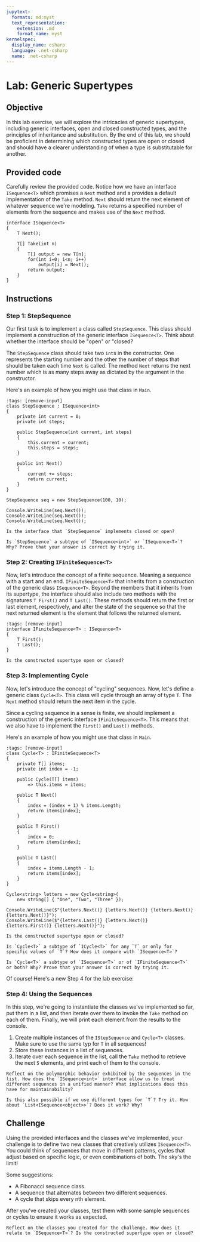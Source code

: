 ```yaml
---
jupytext:
  formats: md:myst
  text_representation:
    extension: .md
    format_name: myst
kernelspec:
  display_name: csharp
  language: .net-csharp
  name: .net-csharp
---
```


# Lab: Generic Supertypes

## Objective

In this lab exercise, we will explore the intricacies of generic supertypes, including generic interfaces, open and closed constructed types, and the principles of inheritance and substitution. By the end of this lab, we should be proficient in determining which constructed types are open or closed and should have a clearer understanding of when a type is substitutable for another.

## Provided code

Carefully review the provided code. Notice how we have an interface `ISequence<T>` which promises a `Next` method and a provides a default implementation of the `Take` method.
`Next` should return the next element of whatever sequence we're modeling.
`Take` returns a specified number of elements from the sequence and makes use of the `Next` method.

```{code-cell}
interface ISequence<T>
{
    T Next();

    T[] Take(int n)
    {
        T[] output = new T[n];
        for(int i=0; i<n; i++)
            output[i] = Next();
        return output;
    }
}
```

## Instructions

### Step 1: StepSequence

Our first task is to implement a class called `StepSequence`.
This class should implement a construction of the generic interface `ISequence<T>`.
Think about whether the interface should be "open" or "closed?

The `StepSequence` class should take two `int`s in the constructor. One represents the starting number and the other the number of steps that should be taken each time `Next` is called.
The method `Next` returns the next number which is as many steps away as dictated by the argument in the constructor.

Here's an example of how you might use that class in `Main`.

```{code-cell}
:tags: [remove-input]
class StepSequence : ISequence<int>
{
    private int current = 0;
    private int steps;

    public StepSequence(int current, int steps)
    {
        this.current = current;
        this.steps = steps;
    }

    public int Next()
    {
        current += steps;
        return current;
    }
}
```

```{code-cell}
StepSequence seq = new StepSequence(100, 10);

Console.WriteLine(seq.Next());
Console.WriteLine(seq.Next());
Console.WriteLine(seq.Next());
```

```{admonition} 🤔 Reflection
Is the interface that `StepSequence` implements closed or open?
```

```{admonition} 🤔 Reflection
Is `StepSequence` a subtype of `ISequence<int>` or `ISequence<T>`? Why? Prove that your answer is correct by trying it.
```


### Step 2: Creating `IFiniteSequence<T>`

Now, let's introduce the concept of a finite sequence. Meaning a sequence with a start and an end. `IFiniteSequence<T>` that inherits from a construction of the generic class `ISequence<T>`. Beyond the members that it inherits from its supertype, the interface should also include two methods with the signatures `T First()` and `T Last()`. These methods should return the first or last element, respectively, and alter the state of the sequence so that the next returned element is the element that follows the returned element.

```{code-cell}
:tags: [remove-input]
interface IFiniteSequence<T> : ISequence<T>
{
    T First();
    T Last();
}
```

```{admonition} 🤔 Reflection
Is the constructed supertype open or closed?
```

### Step 3: Implementing Cycle<T>

Now, let's introduce the concept of "cycling" sequences.
Now, let's define a generic class `Cycle<T>`.
This class will cycle through an array of type `T`. The `Next` method should return the next item in the cycle.

Since a cycling sequence in a sense is finite, we should implement a construction of the generic interface `IFiniteSequence<T>`.
This means that we also have to implement the `First()` and `Last()` methods.

Here's an example of how you might use that class in `Main`.

```{code-cell}
:tags: [remove-input]
class Cycle<T> : IFiniteSequence<T>
{
    private T[] items;
    private int index = -1;

    public Cycle(T[] items)
        => this.items = items;

    public T Next()
    {
        index = (index + 1) % items.Length;
        return items[index];
    }

    public T First()
    {
        index = 0;
        return items[index];
    }

    public T Last()
    {
        index = items.Length - 1;
        return items[index];
    }
}
```

```{code-cell}
Cycle<string> letters = new Cycle<string>(
    new string[] { "One", "Two", "Three" });

Console.WriteLine($"{letters.Next()} {letters.Next()} {letters.Next()} {letters.Next()}");
Console.WriteLine($"{letters.Last()} {letters.Next()} {letters.First()} {letters.Next()}");
```

```{admonition} 🤔 Reflection
Is the constructed supertype open or closed?
```

```{admonition} 🤔 Reflection
Is `Cycle<T>` a subtype of `ICycle<T>` for any `T` or only for specific values of `T`? How does it compare with `ISequence<T>`?
```

```{admonition} 🤔 Reflection
Is `Cycle<T>` a subtype of `ISequence<T>` or of `IFiniteSequence<T>` or both? Why? Prove that your answer is correct by trying it.
```

Of course! Here's a new Step 4 for the lab exercise:

### Step 4: Using the Sequences

In this step, we're going to instantiate the classes we've implemented so far, put them in a list, and then iterate over them to invoke the `Take` method on each of them. Finally, we will print each element from the results to the console.

1. Create multiple instances of the `IStepSequence` and `Cycle<T>` classes. Make sure to use the same typ for `T` in all sequences!
2. Store these instances in a list of sequences.
3. Iterate over each sequence in the list, call the `Take` method to retrieve the next `5` elements, and print each of them to the console.

```{admonition} 🤔 Reflection
Reflect on the polymorphic behavior exhibited by the sequences in the list. How does the `ISequence<int>` interface allow us to treat different sequences in a unified manner? What implications does this have for maintainability?
```

```{admonition} 🤔 Reflection
Is this also possible if we use different types for `T`? Try it. How about `List<ISequence<object>>`? Does it work? Why?
```

## Challenge

Using the provided interfaces and the classes we've implemented, your challenge is to define two new classes that creatively utilizes `ISequence<T>`. You could think of sequences that move in different patterns, cycles that adjust based on specific logic, or even combinations of both. The sky's the limit!

Some suggestions:
- A Fibonacci sequence class.
- A sequence that alternates between two different sequences.
- A cycle that skips every nth element.

After you've created your classes, test them with some sample sequences or cycles to ensure it works as expected.

```{admonition} 🤔 Reflection
Reflect on the classes you created for the challenge. How does it relate to `ISequence<T>`? Is the constructed supertype open or closed?
```

